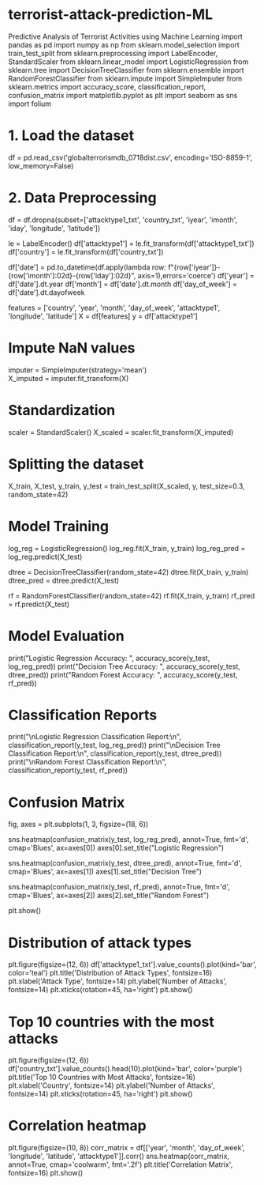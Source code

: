 # terrorist-attack-prediction-ML
 Predictive Analysis of Terrorist Activities using Machine Learning
import pandas as pd
import numpy as np
from sklearn.model_selection import train_test_split
from sklearn.preprocessing import LabelEncoder, StandardScaler
from sklearn.linear_model import LogisticRegression
from sklearn.tree import DecisionTreeClassifier
from sklearn.ensemble import RandomForestClassifier
from sklearn.impute import SimpleImputer
from sklearn.metrics import accuracy_score, classification_report, confusion_matrix
import matplotlib.pyplot as plt
import seaborn as sns
import folium

# 1. Load the dataset
df = pd.read_csv('globalterrorismdb_0718dist.csv', 
                 encoding='ISO-8859-1', 
                 low_memory=False)

# 2. Data Preprocessing
df = df.dropna(subset=['attacktype1_txt', 'country_txt', 'iyear', 'imonth', 'iday', 'longitude', 'latitude'])

le = LabelEncoder()
df['attacktype1'] = le.fit_transform(df['attacktype1_txt'])  
df['country'] = le.fit_transform(df['country_txt'])  

df['date'] = pd.to_datetime(df.apply(lambda row: f"{row['iyear']}-{row['imonth']:02d}-{row['iday']:02d}", axis=1),errors='coerce')
df['year'] = df['date'].dt.year
df['month'] = df['date'].dt.month
df['day_of_week'] = df['date'].dt.dayofweek

features = ['country', 'year', 'month', 'day_of_week', 'attacktype1', 'longitude', 'latitude']
X = df[features]
y = df['attacktype1']  

# Impute NaN values
imputer = SimpleImputer(strategy='mean')  
X_imputed = imputer.fit_transform(X)

# Standardization
scaler = StandardScaler()
X_scaled = scaler.fit_transform(X_imputed)

# Splitting the dataset
X_train, X_test, y_train, y_test = train_test_split(X_scaled, y, test_size=0.3, random_state=42)

# Model Training
log_reg = LogisticRegression()
log_reg.fit(X_train, y_train)
log_reg_pred = log_reg.predict(X_test)

dtree = DecisionTreeClassifier(random_state=42)
dtree.fit(X_train, y_train)
dtree_pred = dtree.predict(X_test)

rf = RandomForestClassifier(random_state=42)
rf.fit(X_train, y_train)
rf_pred = rf.predict(X_test)

# Model Evaluation
print("Logistic Regression Accuracy: ", accuracy_score(y_test, log_reg_pred))
print("Decision Tree Accuracy: ", accuracy_score(y_test, dtree_pred))
print("Random Forest Accuracy: ", accuracy_score(y_test, rf_pred))

# Classification Reports
print("\nLogistic Regression Classification Report:\n", classification_report(y_test, log_reg_pred))
print("\nDecision Tree Classification Report:\n", classification_report(y_test, dtree_pred))
print("\nRandom Forest Classification Report:\n", classification_report(y_test, rf_pred))

# Confusion Matrix
fig, axes = plt.subplots(1, 3, figsize=(18, 6))

sns.heatmap(confusion_matrix(y_test, log_reg_pred), annot=True, fmt='d', cmap='Blues', ax=axes[0])
axes[0].set_title("Logistic Regression")

sns.heatmap(confusion_matrix(y_test, dtree_pred), annot=True, fmt='d', cmap='Blues', ax=axes[1])
axes[1].set_title("Decision Tree")

sns.heatmap(confusion_matrix(y_test, rf_pred), annot=True, fmt='d', cmap='Blues', ax=axes[2])
axes[2].set_title("Random Forest")

plt.show()

# Distribution of attack types
plt.figure(figsize=(12, 6))
df['attacktype1_txt'].value_counts().plot(kind='bar', color='teal')
plt.title('Distribution of Attack Types', fontsize=16)
plt.xlabel('Attack Type', fontsize=14)
plt.ylabel('Number of Attacks', fontsize=14)
plt.xticks(rotation=45, ha='right')
plt.show()
# Top 10 countries with the most attacks
plt.figure(figsize=(12, 6))
df['country_txt'].value_counts().head(10).plot(kind='bar', color='purple')
plt.title('Top 10 Countries with Most Attacks', fontsize=16)
plt.xlabel('Country', fontsize=14)
plt.ylabel('Number of Attacks', fontsize=14)
plt.xticks(rotation=45, ha='right')
plt.show()

# Correlation heatmap
plt.figure(figsize=(10, 8))
corr_matrix = df[['year', 'month', 'day_of_week', 'longitude', 'latitude', 'attacktype1']].corr()
sns.heatmap(corr_matrix, annot=True, cmap='coolwarm', fmt='.2f')
plt.title('Correlation Matrix', fontsize=16)
plt.show()

